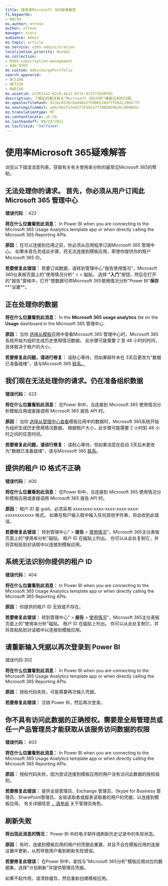 ```yaml
---
title: 使用率Microsoft 365疑难解答
f1.keywords:
- NOCSH
ms.author: efrene
author: efrene
manager: scotv
audience: Admin
ms.topic: article
ms.service: o365-administration
localization_priority: Normal
ms.collection:
- M365-subscription-management
- Adm_O365
ms.custom: AdminSurgePortfolio
search.appverid:
- BCS160
- MET150
- MOE150
ms.assetid: a73632a1-62c8-4a13-8115-913773b30f93
description: 了解如何解决有关"Microsoft 365分析"模板应用的问题。
ms.openlocfilehash: b13ec0338c6ad48a5f5006528d77fbbdc290e7f5
ms.sourcegitcommit: aebcdbef52e42f37492a7f780b8b9b2bc0998d5c
ms.translationtype: MT
ms.contentlocale: zh-CN
ms.lasthandoff: 09/24/2021
ms.locfileid: "59774344"
---
```

# <a name="troubleshooting-microsoft-365-usage-analytics"></a>使用率Microsoft 365疑难解答

浏览以下错误消息列表，获取有关有关使用率分析的最常见Microsoft 365的帮助。
  
    
## <a name="we-are-unable-to-process-your-request-you-have-to-first-subscribe-to-this-data-from-the-microsoft-365-admin-center"></a>无法处理你的请求。 首先，你必须从用户订阅此Microsoft 365 管理中心

 **错误代码** ：422 
  
 **将在什么位置看到此消息：** In Power BI when you are connecting to the Microsoft 365 Usage Analytics template app or when directly calling the Microsoft 365 Reporting APIs. 
  
 **原因：** 在可以连接到应用之前，你必须从应用程序订阅Microsoft 365 管理中心。 如果未首先完成此步骤，将无法连接到模板应用，即使你提供你的租户Microsoft 365 ID。 
  
 **若要修复此错误：** 若要订阅数据，请转到管理中心"报告使用情况"，Microsoft 365仪表板页面上的"使用情况分析" \>  \> <a href="https://go.microsoft.com/fwlink/p/?linkid=2074756" target="_blank"></a>磁贴。 选择 **"入门**"按钮，然后在打开的"报告"窗格中，打开"使数据可供Microsoft 365使用情况分析"Power BI"**保存****"设置**。
  
## <a name="we-are-processing-your-data"></a>正在处理你的数据

 **将在什么位置看到此消息：** In the **Microsoft 365 usage analytics** tile on the **Usage** dashboard in the Microsoft 365 管理中心. 
  
 **原因：** 当你 [选择从模板](enable-usage-analytics.md)应用中查看Microsoft 365 管理中心时，Microsoft 365系统开始为组织生成历史使用情况数据。 此步骤可能需要 2 至 48 小时的时间，具体取决于租户的大小。 
  
 **若要修复此问题，请进行修复：** 请耐心等待，但如果邮件未在 3天后更改为"数据已准备就绪"，请与Microsoft 365 [联系。](../../business-video/get-help-support.md)
  
## <a name="we-are-unable-to-process-your-request-at-this-time-we-are-still-preparing-the-data-for-your-organization"></a>我们现在无法处理你的请求。仍在准备组织数据

 **错误代码：** 423 
  
 **将在什么位置看到此消息：** 在Power BI中，当连接到 Microsoft 365 使用情况分析模板应用或直接调用 Microsoft 365 报告 API 时。 
  
 **原因：** 当你 [选择从管理中心查看](enable-usage-analytics.md)模板应用中的数据时，Microsoft 365系统开始为组织生成历史使用情况数据。 根据租户大小，此步骤可能需要 2 小时到 48 小时之间的任意时间。 
  
 **若要修复此问题，请进行修复：** 请耐心等待，但如果消息在启动 3天后未更改为"数据已准备就绪"，请与Microsoft 365 [联系](../../business-video/get-help-support.md)。
  
## <a name="the-tenant-id-you-provided-is-not-in-the-correct-format"></a>提供的租户 ID 格式不正确

 **错误代码：** 400 
  
 **将在什么位置看到此消息：** 在Power BI中，当连接到 Microsoft 365 使用情况分析模板应用或直接调用 Microsoft 365 报告 API 时。 
  
 **原因：** 租户 ID 是 guid，必须采用 xxxxxxxx-xxxx-xxxx-xxxx-xxxx-xxxxxxxxxxxx 格式。 如果在租户输入框中输入任何其他字符串，将会收到此错误。 
  
 **若要修复此错误：** 转到管理中心" \> **报告** \> <a href="https://go.microsoft.com/fwlink/p/?linkid=2074756" target="_blank">使用情况</a>"，Microsoft 365主仪表板页面上的"使用率分析"磁贴。 租户 ID 在磁贴上列出。 你可以从此处复制它，并将其粘贴到对话框中以连接到模板应用。 
  
## <a name="the-tenant-id-you-provided-is-not-recognized-by-our-system"></a>系统无法识别你提供的租户 ID

 **错误代码：** 404 
  
 **将在什么位置看到此消息：** In Power BI when you are connecting to the Microsoft 365 Usage Analytics template app or when directly calling the Microsoft 365 Reporting APIs. 
  
 **原因：** 你提供的租户 ID 无效或不存在。 
  
 **若要修复此错误：** 转到管理中心" \> **报告** \> <a href="https://go.microsoft.com/fwlink/p/?linkid=2074756" target="_blank">使用情况</a>"，Microsoft 365主仪表板页面上的"使用率分析"磁贴。 租户 ID 在磁贴上列出。 你可以从此处复制它，并将其粘贴到对话框中以连接到模板应用。 
  
## <a name="please-re-enter-your-credentials-to-sign-in-to-power-bi-again"></a>请重新输入凭据以再次登录到 Power BI

错误代码:302
  
 **将在什么位置看到此消息：** In Power BI when you are connecting to the Microsoft 365 Usage Analytics template app or when directly calling the Microsoft 365 Reporting APIs. 
  
 **原因：** 授权代码失败，可能需要再次输入凭据。 
  
 **若要修复此错误：** 注销 Power BI，然后再次登录。 
  
## <a name="you-do-not-have-the-right-authorization-to-access-to-this-data-to-be-able-to-gain-access-to-the-data-from-this-service-you-need-to-be-either-a-global-admin-or-any-one-of-the-product-admins"></a>你不具有访问此数据的正确授权。需要是全局管理员或任一产品管理员才能获取从该服务访问数据的权限

 **错误代码：** 403 
  
 **将在什么位置看到此消息：** In Power BI when you are connecting to the Microsoft 365 Usage Analytics template app or when directly calling the Microsoft 365 Reporting APIs. 
  
 **原因：** 授权代码失败，因为尝试连接到模板应用的用户没有访问此数据的授权级别。 
  
 **若要修复此错误：** 提供全局管理员、Exchange 管理员、Skype for Business 管理员、SharePoint管理员、全局读取者或报表读取者的用户的凭据，以连接到模板应用。   有关详细信息 [，请参阅](../add-users/about-admin-roles.md) 关于管理员角色。 
  
## <a name="refresh-failed"></a>刷新失败

 **将出现此消息的情况：** Power BI 中的电子邮件或刷新历史记录中的失败状态。 
  
 **原因：** 有时，连接到模板应用的用户的凭据会重置，并且不会在模板应用的连接设置中更新，从而导致用户看到刷新失败错误。 
  
 **若要修复此错误：** 在Power BI中，查找与"Microsoft 365分析"模板应用对应的数据集，选择"计划刷新"并提供管理员凭据。 
  
如果不起作用，请清除缓存，然后重新创建模板应用。
  
  
